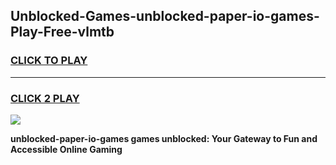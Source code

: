 
## Unblocked-Games-unblocked-paper-io-games-Play-Free-vlmtb
<h3>
<a href="https://premium76.site?title=unblocked-paper-io-games&ref=18A1">CLICK TO PLAY</a></h3>
<hr>

<h3>
<a href="https://premium76.site?title=unblocked-paper-io-games&ref=18A1">CLICK 2 PLAY</a>
  
</h3>

<a href="https://premium76.site?title=unblocked-paper-io-games&ref=18A1"><img src="https://clearcache.store/games.png"></a>


**unblocked-paper-io-games games unblocked: Your Gateway to Fun and Accessible Online Gaming**
